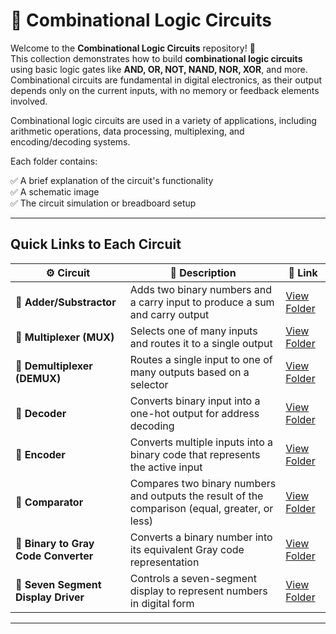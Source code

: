 # 🔌 Combinational Logic Circuits

Welcome to the **Combinational Logic Circuits** repository! 🎉  
This collection demonstrates how to build **combinational logic circuits** using basic logic gates like **AND, OR, NOT, NAND, NOR, XOR**, and more. Combinational circuits are fundamental in digital electronics, as their output depends only on the current inputs, with no memory or feedback elements involved.

Combinational logic circuits are used in a variety of applications, including arithmetic operations, data processing, multiplexing, and encoding/decoding systems.

Each folder contains:

✅ A brief explanation of the circuit's functionality  
✅ A schematic image  
✅ The circuit simulation or breadboard setup  

---

## Quick Links to Each Circuit

| ⚙️ Circuit                      | 📜 Description                                                                     | 🔗 Link                                              |
|----------------------------------|-----------------------------------------------------------------------------------|-----------------------------------------------------|
| **🔲 Adder/Substractor**                | Adds two binary numbers and a carry input to produce a sum and carry output        | [View Folder](./+_-/)                        |
| **🔲 Multiplexer (MUX)**         | Selects one of many inputs and routes it to a single output                        | [View Folder](./Multiplexer/)                       |
| **🔲 Demultiplexer (DEMUX)**     | Routes a single input to one of many outputs based on a selector                   | [View Folder](./Demultiplexer/)                     |
| **🔲 Decoder**                   | Converts binary input into a one-hot output for address decoding                   | [View Folder](./Decoder/)                           |
| **🔲 Encoder**                   | Converts multiple inputs into a binary code that represents the active input       | [View Folder](./Encoder/)                           |
| **🔲 Comparator**                | Compares two binary numbers and outputs the result of the comparison (equal, greater, or less) | [View Folder](./Comparator/)                        |
| **🔲 Binary to Gray Code Converter** | Converts a binary number into its equivalent Gray code representation            | [View Folder](./Binary_to_Gray_Code/)               |
| **🔲 Seven Segment Display Driver** | Controls a seven-segment display to represent numbers in digital form            | [View Folder](./Seven_Segment_Display/)             |

---
